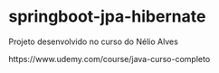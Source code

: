 # springboot-jpa-hibernate
<p> Projeto desenvolvido no curso do Nélio Alves </p>
<p>https://www.udemy.com/course/java-curso-completo</p>

